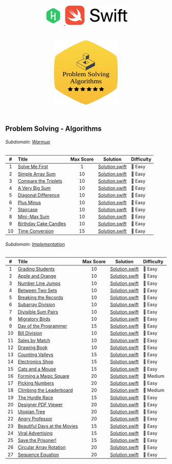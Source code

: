 <p align="center">
    <a href="https://www.hackerrank.com/ADinic">
        <img height=60 src="../Assets/HackerRank.svg" alt="HackerRank logo">
    </a>
    <a href="https://swift.org">
       <img height="60" src="../Assets/Swift.svg" alt="Swift logo">
    </a>
</p>

</br>

<p align="center">
    <a href="https://www.hackerrank.com/domains/algorithms">
        <img height="200" width="200" src="../Assets/Problem Solving Algorithms.svg">
    </a>
</p>

</br>

## Problem Solving - Algorithms

###### Subdomain: [Warmup](https://www.hackerrank.com/domains/algorithms?filters%5Bsubdomains%5D%5B%5D=warmup)
| # | Title                                            | Max Score |     Solution     | Difficulty |
|:-:|:-------------------------------------------------|:---------:|:----------------:|:-----------|
| 1 | [Solve Me First](https://www.hackerrank.com/challenges/solve-me-first/problem) | 1 | [Solution.swift](https://github.com/AleksandarDinic/HackerRank-Solutions/blob/main/Problem%20Solving%20Algorithms/Solutions/01%20Warmup/01%20Solve%20Me%20First.swift) | 💚 Easy |
| 2 | [Simple Array Sum](https://www.hackerrank.com/challenges/simple-array-sum/problem) | 10 | [Solution.swift](https://github.com/AleksandarDinic/HackerRank-Solutions/blob/main/Problem%20Solving%20Algorithms/Solutions/01%20Warmup/02%20Simple%20Array%20Sum.swift) | 💚 Easy |
| 3 | [Compare the Triplets](https://www.hackerrank.com/challenges/compare-the-triplets/problem) | 10 | [Solution.swift](https://github.com/AleksandarDinic/HackerRank-Solutions/blob/main/Problem%20Solving%20Algorithms/Solutions/01%20Warmup/03%20Compare%20the%20Triplets.swift) | 💚 Easy |
| 4 | [A Very Big Sum](https://www.hackerrank.com/challenges/a-very-big-sum/problem) | 10 | [Solution.swift](https://github.com/AleksandarDinic/HackerRank-Solutions/blob/main/Problem%20Solving%20Algorithms/Solutions/01%20Warmup/04%20A%20Very%20Big%20Sum.swift) | 💚 Easy |
| 5 | [Diagonal Difference](https://www.hackerrank.com/challenges/diagonal-difference/problem) | 10 | [Solution.swift](https://github.com/AleksandarDinic/HackerRank-Solutions/blob/main/Problem%20Solving%20Algorithms/Solutions/01%20Warmup/05%20Diagonal%20Difference.swift) | 💚 Easy |
| 6 | [Plus Minus](https://www.hackerrank.com/challenges/plus-minus/problem) | 10 | [Solution.swift](https://github.com/AleksandarDinic/HackerRank-Solutions/blob/main/Problem%20Solving%20Algorithms/Solutions/01%20Warmup/06%20Plus%20Minus.swift) | 💚 Easy |
| 7 | [Staircase](https://www.hackerrank.com/challenges/staircase/problem) | 10 | [Solution.swift](https://github.com/AleksandarDinic/HackerRank-Solutions/blob/main/Problem%20Solving%20Algorithms/Solutions/01%20Warmup/07%20Staircase.swift) | 💚 Easy |
| 8 | [Mini-Max Sum](https://www.hackerrank.com/challenges/mini-max-sum/problem) | 10 | [Solution.swift](https://github.com/AleksandarDinic/HackerRank-Solutions/blob/main/Problem%20Solving%20Algorithms/Solutions/01%20Warmup/08%20Mini-Max%20Sum.swift) | 💚 Easy |
| 9 | [Birthday Cake Candles](https://www.hackerrank.com/challenges/birthday-cake-candles/problem) | 10 | [Solution.swift](https://github.com/AleksandarDinic/HackerRank-Solutions/blob/main/Problem%20Solving%20Algorithms/Solutions/01%20Warmup/09%20Birthday%20Cake%20Candles.swift) | 💚 Easy |
| 10 | [Time Conversion](https://www.hackerrank.com/challenges/time-conversion/problem) | 15 | [Solution.swift](https://github.com/AleksandarDinic/HackerRank-Solutions/blob/main/Problem%20Solving%20Algorithms/Solutions/01%20Warmup/10%20Time%20Conversion.swift) | 💚 Easy |

###### Subdomain: [Implementation](https://www.hackerrank.com/domains/algorithms?filters%5Bsubdomains%5D%5B%5D=implementation)
| # | Title                                            | Max Score |     Solution     | Difficulty |
|:-:|:-------------------------------------------------|:---------:|:----------------:|:-----------|
| 1 | [Grading Students](https://www.hackerrank.com/challenges/grading/problem) | 10 | [Solution.swift](https://github.com/AleksandarDinic/HackerRank-Solutions/blob/main/Problem%20Solving%20Algorithms/Solutions/02%20Implementation/01%20Grading%20Students.swift) | 💚 Easy |
| 2 | [Apple and Orange](https://www.hackerrank.com/challenges/apple-and-orange/problem) | 10 | [Solution.swift](https://github.com/AleksandarDinic/HackerRank-Solutions/blob/main/Problem%20Solving%20Algorithms/Solutions/02%20Implementation/02%20Apple%20and%20Orange.swift) | 💚 Easy |
| 3 | [Number Line Jumps](https://www.hackerrank.com/challenges/kangaroo/problem) | 10 | [Solution.swift](https://github.com/AleksandarDinic/HackerRank-Solutions/blob/main/Problem%20Solving%20Algorithms/Solutions/02%20Implementation/03%20Number%20Line%20Jumps.swift) | 💚 Easy |
| 4 | [Between Two Sets](https://www.hackerrank.com/challenges/between-two-sets/problem) | 10 | [Solution.swift](https://github.com/AleksandarDinic/HackerRank-Solutions/blob/main/Problem%20Solving%20Algorithms/Solutions/02%20Implementation/04%20Between%20Two%20Sets.swift) | 💚 Easy |
| 5 | [Breaking the Records](https://www.hackerrank.com/challenges/breaking-best-and-worst-records/problem) | 10 | [Solution.swift](https://github.com/AleksandarDinic/HackerRank-Solutions/blob/main/Problem%20Solving%20Algorithms/Solutions/02%20Implementation/05%20Breaking%20the%20Records.swift) | 💚 Easy |
| 6 | [Subarray Division](https://www.hackerrank.com/challenges/the-birthday-bar/problem) | 10 | [Solution.swift](https://github.com/AleksandarDinic/HackerRank-Solutions/blob/main/Problem%20Solving%20Algorithms/Solutions/02%20Implementation/06%20Subarray%20Division.swift) | 💚 Easy |
| 7 | [Divisible Sum Pairs](https://www.hackerrank.com/challenges/divisible-sum-pairs/problem) | 10 | [Solution.swift](https://github.com/AleksandarDinic/HackerRank-Solutions/blob/main/Problem%20Solving%20Algorithms/Solutions/02%20Implementation/07%20Divisible%20Sum%20Pairs.swift) | 💚 Easy |
| 8 | [Migratory Birds](https://www.hackerrank.com/challenges/migratory-birds/problem) | 10 | [Solution.swift](https://github.com/AleksandarDinic/HackerRank-Solutions/blob/main/Problem%20Solving%20Algorithms/Solutions/02%20Implementation/08%20Migratory%20Birds.swift) | 💚 Easy |
| 9 | [Day of the Programmer](https://www.hackerrank.com/challenges/day-of-the-programmer/problem) | 15 | [Solution.swift](https://github.com/AleksandarDinic/HackerRank-Solutions/blob/main/Problem%20Solving%20Algorithms/Solutions/02%20Implementation/09%20Day%20of%20the%20Programmer.swift) | 💚 Easy |
| 10 | [Bill Division](https://www.hackerrank.com/challenges/bon-appetit/problem) | 10 | [Solution.swift](https://github.com/AleksandarDinic/HackerRank-Solutions/blob/main/Problem%20Solving%20Algorithms/Solutions/02%20Implementation/10%20Bill%20Division.swift) | 💚 Easy |
| 11 | [Sales by Match](https://www.hackerrank.com/challenges/sock-merchant/problem) | 10 | [Solution.swift](https://github.com/AleksandarDinic/HackerRank-Solutions/blob/main/Problem%20Solving%20Algorithms/Solutions/02%20Implementation/11%20Sales%20by%20Match.swift) | 💚 Easy |
| 12 | [Drawing Book](https://www.hackerrank.com/challenges/drawing-book/problem) | 10 | [Solution.swift](https://github.com/AleksandarDinic/HackerRank-Solutions/blob/main/Problem%20Solving%20Algorithms/Solutions/02%20Implementation/12%20Drawing%20Book.swift) | 💚 Easy |
| 13 | [Counting Valleys](https://www.hackerrank.com/challenges/counting-valleys/problem) | 15 | [Solution.swift](https://github.com/AleksandarDinic/HackerRank-Solutions/blob/main/Problem%20Solving%20Algorithms/Solutions/02%20Implementation/13%20Counting%20Valleys.swift) | 💚 Easy |
| 14 | [Electronics Shop](https://www.hackerrank.com/challenges/electronics-shop/problem) | 15 | [Solution.swift](https://github.com/AleksandarDinic/HackerRank-Solutions/blob/main/Problem%20Solving%20Algorithms/Solutions/02%20Implementation/14%20Electronics%20Shop.swift) | 💚 Easy |
| 15 | [Cats and a Mouse](https://www.hackerrank.com/challenges/cats-and-a-mouse/problem) | 15 | [Solution.swift](https://github.com/AleksandarDinic/HackerRank-Solutions/blob/main/Problem%20Solving%20Algorithms/Solutions/02%20Implementation/15%20Cats%20and%20a%20Mouse.swift) | 💚 Easy |
| 16 | [Forming a Magic Square](https://www.hackerrank.com/challenges/magic-square-forming/problem) | 20 | [Solution.swift](https://github.com/AleksandarDinic/HackerRank-Solutions/blob/main/Problem%20Solving%20Algorithms/Solutions/02%20Implementation/16%20Forming%20a%20Magic%20Square.swift) | 💛 Medium |
| 17 | [Picking Numbers](https://www.hackerrank.com/challenges/picking-numbers/problem) | 20 | [Solution.swift](https://github.com/AleksandarDinic/HackerRank-Solutions/blob/main/Problem%20Solving%20Algorithms/Solutions/02%20Implementation/17%20Picking%20Numbers.swift) | 💚 Easy |
| 18 | [Climbing the Leaderboard](https://www.hackerrank.com/challenges/climbing-the-leaderboard/problem) | 20 | [Solution.swift](https://github.com/AleksandarDinic/HackerRank-Solutions/blob/main/Problem%20Solving%20Algorithms/Solutions/02%20Implementation/18%20Climbing%20the%20Leaderboard.swift) | 💛 Medium |
| 19 | [The Hurdle Race](https://www.hackerrank.com/challenges/the-hurdle-race/problem) | 15 | [Solution.swift](https://github.com/AleksandarDinic/HackerRank-Solutions/blob/main/Problem%20Solving%20Algorithms/Solutions/02%20Implementation/19%20The%20Hurdle%20Race.swift) | 💚 Easy |
| 20 | [Designer PDF Viewer](https://www.hackerrank.com/challenges/designer-pdf-viewer/problem) | 20 | [Solution.swift](https://github.com/AleksandarDinic/HackerRank-Solutions/blob/main/Problem%20Solving%20Algorithms/Solutions/02%20Implementation/20%20Designer%20PDF%20Viewer.swift) | 💚 Easy |
| 21 | [Utopian Tree](https://www.hackerrank.com/challenges/utopian-tree/problem) | 20 | [Solution.swift](https://github.com/AleksandarDinic/HackerRank-Solutions/blob/main/Problem%20Solving%20Algorithms/Solutions/02%20Implementation/21%20Utopian%20Tree.swift) | 💚 Easy |
| 22 | [Angry Professor](https://www.hackerrank.com/challenges/angry-professor/problem) | 20 | [Solution.swift](https://github.com/AleksandarDinic/HackerRank-Solutions/blob/main/Problem%20Solving%20Algorithms/Solutions/02%20Implementation/22%20Angry%20Professor.swift) | 💚 Easy |
| 23 | [Beautiful Days at the Movies](https://www.hackerrank.com/challenges/beautiful-days-at-the-movies/problem) | 15 | [Solution.swift](https://github.com/AleksandarDinic/HackerRank-Solutions/blob/main/Problem%20Solving%20Algorithms/Solutions/02%20Implementation/23%20Beautiful%20Days%20at%20the%20Movies.swift) | 💚 Easy |
| 24 | [Viral Advertising](https://www.hackerrank.com/challenges/strange-advertising/problem) | 15 | [Solution.swift](https://github.com/AleksandarDinic/HackerRank-Solutions/blob/main/Problem%20Solving%20Algorithms/Solutions/02%20Implementation/24%20Viral%20Advertising.swift) | 💚 Easy |
| 25 | [Save the Prisoner!](https://www.hackerrank.com/challenges/save-the-prisoner/problem) | 15 | [Solution.swift](https://github.com/AleksandarDinic/HackerRank-Solutions/blob/main/Problem%20Solving%20Algorithms/Solutions/02%20Implementation/25%20Save%20the%20Prisoner!.swift) | 💚 Easy |
| 26 | [Circular Array Rotation](https://www.hackerrank.com/challenges/circular-array-rotation/problem) | 20 | [Solution.swift](https://github.com/AleksandarDinic/HackerRank-Solutions/blob/main/Problem%20Solving%20Algorithms/Solutions/02%20Implementation/26%20Circular%20Array%20Rotation.swift) | 💚 Easy |
| 27 | [Sequence Equation](https://www.hackerrank.com/challenges/permutation-equation/problem) | 20 | [Solution.swift](https://github.com/AleksandarDinic/HackerRank-Solutions/blob/main/Problem%20Solving%20Algorithms/Solutions/02%20Implementation/27%20Sequence%20Equation.swift) | 💚 Easy |
